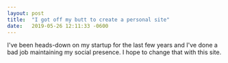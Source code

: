 ```yaml
---
layout: post
title:  "I got off my butt to create a personal site"
date:   2019-05-26 12:11:33 -0600
---
```

I've been heads-down on my startup for the last few years
and I've done a bad job maintaining my social presence. I hope
to change that with this site.


